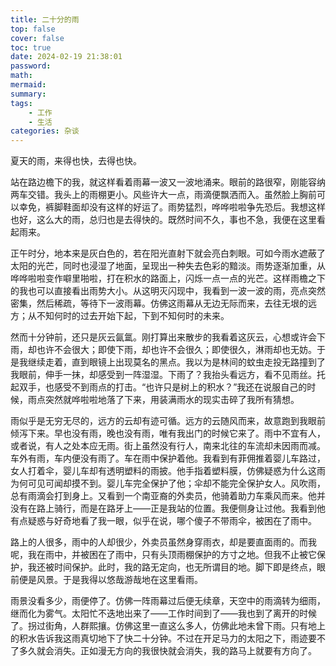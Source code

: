 ```yaml
---
title: 二十分的雨
top: false
cover: false
toc: true
date: 2024-02-19 21:38:01
password:
math:
mermaid:
summary:
tags:
    - 工作
    - 生活
categories: 杂谈
---
```


夏天的雨，来得也快，去得也快。

站在路边檐下的我，就这样看着雨幕一波又一波地涌来。眼前的路很窄，刚能容纳两车交错。我头上的雨棚更小。风些许大一点，雨滴便飘洒而入。虽然脸上胸前可以幸免，裤脚鞋面却没有这样的好运了。雨势猛烈，哗哗啦啦争先恐后。我想这样也好，这么大的雨，总归也是去得快的。既然时间不久，事也不急，我便在这里看起雨来。

正午时分，地本来是灰白色的，若在阳光直射下就会亮白刺眼。可如今雨水遮蔽了太阳的光芒，同时也浸湿了地面，呈现出一种失去色彩的黯淡。雨势逐渐加重，从哗哗啦啦变作噼里啪啦，打在积水的路面上，闪烁一点一点的光芒。这样雨檐之下的我也可以直接看出雨势大小。从这明灭闪现中，我看到一波一波的雨，亮点突然密集，然后稀疏，等待下一波雨幕。仿佛这雨幕从无边无际而来，去往无垠的远方；从不知何时的过去开始下起，下到不知何时的未来。

然而十分钟前，还只是灰云氤氲。刚打算出来散步的我看着这灰云，心想或许会下雨，却也许不会很大；即使下雨，却也许不会很久；即使很久，淋雨却也无妨。于是我继续走着，直到眼镜上出现莫名的黑点。我以为是林间的蚊虫走投无路撞到了我眼前，伸手一抹，却感受到一阵湿湿。下雨了？我抬头看远方，看不见雨丝。托起双手，也感受不到雨点的打击。“也许只是树上的积水？”我还在说服自己的时候，雨点突然就哗啦啦地落了下来，用装满雨水的现实击碎了我所有猜想。

雨似乎是无穷无尽的，远方的云却有迹可循。远方的云随风而来，故意跑到我眼前倾泻下来。早也没有雨，晚也没有雨，唯有我出门的时候它来了。雨中不宜有人，或者说，有人之处本应无雨。街上虽然没有行人，南来北往的车流却未因雨而减。车外有雨，车内便没有雨了。车在雨中保护着他。我看到有菲佣推着婴儿车路过，女人打着伞，婴儿车却有透明塑料的雨披。他手指着塑料膜，仿佛疑惑为什么这雨为何可见可闻却摸不到。婴儿车完全保护了他；伞却不能完全保护女人。风吹雨，总有雨滴会打到身上。又看到一个南亚裔的外卖员，他骑着助力车乘风而来。他并没有在路上骑行，而是在路牙上——正是我站的位置。我便侧身让过他。我看到他有点疑惑与好奇地看了我一眼，似乎在说，哪个傻子不带雨伞，被困在了雨中。

路上的人很多，雨中的人却很少，外卖员虽然身穿雨衣，却是要直面雨的。而我呢，我在雨中，并被困在了雨中，只有头顶雨棚保护的方寸之地。但我不止被它保护，我还被时间保护。此时，我的路无定向，也无所谓目的地。脚下即是终点，眼前便是风景。于是我得以悠哉游哉地在这里看雨。

雨景没看多少，雨便停了。仿佛一阵雨幕过后便无续章，天空中的雨滴转为细雨，继而化为雾气。太阳忙不迭地出来了——工作时间到了——我也到了离开的时候了。拐过街角，人群熙攘。仿佛这里一直这么多人，仿佛此地未曾下雨。只有地上的积水告诉我这雨真切地下了快二十分钟。不过在开足马力的太阳之下，雨迹要不了多久就会消失。正如漫无方向的我很快就会消失，我的路马上就要有方向了。